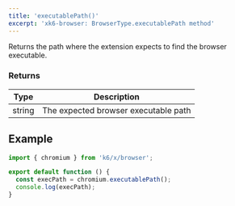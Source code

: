 ```yaml
---
title: 'executablePath()'
excerpt: 'xk6-browser: BrowserType.executablePath method'
---
```


Returns the path where the extension expects to find the browser executable.


### Returns

| Type   | Description                          |
|--------|--------------------------------------|
| string | The expected browser executable path |


## Example

```javascript
import { chromium } from 'k6/x/browser';

export default function () {
  const execPath = chromium.executablePath();
  console.log(execPath);
}
```